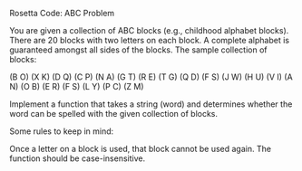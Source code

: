 Rosetta Code: ABC Problem



You are given a collection of ABC blocks (e.g., childhood alphabet blocks). There are 20 blocks with two letters on each block. A complete alphabet is guaranteed amongst all sides of the blocks. The sample collection of blocks:

(B O)
(X K)
(D Q)
(C P)
(N A)
(G T)
(R E)
(T G)
(Q D)
(F S)
(J W)
(H U)
(V I)
(A N)
(O B)
(E R)
(F S)
(L Y)
(P C)
(Z M)



Implement a function that takes a string (word) and determines whether the word can be spelled with the given collection of blocks.

Some rules to keep in mind:

Once a letter on a block is used, that block cannot be used again.
The function should be case-insensitive.
